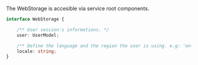 The WebStorage is accesible via service root components.

```typescript
interface WebStorage {

    /** User session's informations. */
    user: UserModel;

    /** Define the language and the region the user is using. e.g: 'en-US'. */
    locale: string;
}
```